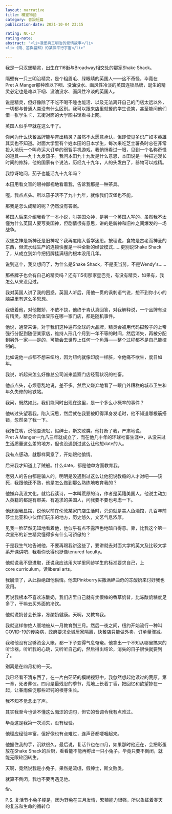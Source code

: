 ```yaml
---
layout: narrative
title: 精靈物語
category: 普設短篇
publication-date: 2021-10-04 23:15

rating: NC-17
rating-note:
abstract: "<li>漢堡與三明治的爱情故事</li>
<li>《雨、笛與當歸》的某個平行宇宙</li>"

---
```


我是一只汉堡精灵，出生在116街与Broadway相交处的那家Shake Shack。

隔壁有一只三明治精灵，是个粗眉毛、绿眼睛的英国人——这不奇怪，毕竟在Pret A Manger那种难以下咽、没油没水、画风性冷淡的英国连锁品牌，诞生的精灵必定也是难以下咽、没油没水、画风性冷淡的英国人。

说是精灵，但好像除了不吃不喝不睡也能活、以及无法离开自己的门店太远以外，一切都与普通人类没有什么区别。我可以跟来店里就餐的学生说笑，甚至能问他们借一张学生卡，去街对面的大学图书馆看书上网。

英国人似乎早就在这么干了。

你问为什么快餐品牌能孕育出精灵？虽然不太愿意承认，但即使见多识广如本英雄其实也不知道。对面大学里有个姓本田的日本学生，每次来吃芝士薯条时总在非常投入地玩一个叫命运大订单的弱智手机游戏，我悄悄看过一眼，见到一个名称奇怪的道具——九十九发茄子。我问本田九十九发是什么意思，本田说是一种描述漫长时间的修辞，他的国家有个说法，历经九十九年，人的头发白了，器物可以成精。

我惊讶地问，茄子也能活九十九年吗？

本田用看文盲的眼神鄙视地看着我，告诉我那是一种茶具。

喔。我点点头。所以茄子活不了九十九年，就像我们汉堡也不能。

那我是怎么成精的呢？仍然没有答案。

英国人后来介绍我看了一本小说，叫美国众神，是另一个英国人写的。虽然我不太懂为什么英国人要写美国神，但剧情很有意思，讲的是新神和旧神之间爆发的一场战争。

汉堡之神是新神还是旧神呢？我再度陷入哲学迷思。按理说，食物是古老而神圣的东西，但流水线生产的连锁快餐是一种全新的经营模式……更别说Shake Shack了，从成立到如今把招牌挂满纽约根本没用几年。

说到这个，我又想问了，为什么是Shake Shack，不是麦当劳，不是Wendy's……

那些牌子也会有自己的精灵吗？还有115街那家星巴克，有没有精灵，如果有，我怎么从来没见过。

我对英国人讲了我的困惑，英国人听后，用他一贯的讽刺语气说，想不到你小小的脑袋里有这么多思想。

我缠着他，对他撒娇，不依不饶，他终于肯认真回答，对我解释说，一个品牌有没有精灵，精灵会具体显形在哪一家门店，都是随机事件。

他说，通常来讲，对于我们这种遍布全球的大品牌，精灵会被用代码掷骰子的上帝强行分配到随便某家店，维持人形几个月到一年不等的时间，然后消失，再被分配到另外一家——是的，可能会去世界上任何一个角落——整个过程都不是自己能控制的。

比如说他一点都不想来纽约，因为纽约就像印度一样脏，令他痛不欲生，度日如年。

我说，听起来怎么好像总公司派来监察门店经营状况的社畜。 

他点点头，心烦意乱地说，差不多。然后又嫌弃地看了一眼门外糟糕的城市卫生和年久失修的地铁站。

我问，既然如此，我们能同时出现在这里，是一个多么小概率的事件？

他转过头望着我，陷入沉思，然后就在我要被盯得浑身发毛时，他不知道哪根筋搭错，忽然亲了我一下。

我捂住嘴，说他耍流氓，假绅士，斯文败类。他打断了我，严肃地说，Pret A Manger一九八三年就成立了，而在他几十年的环球社畜生涯中，从没来过生活质量这么差的地方，但也没遇到过这么让他想date的人。

我有点感动，就那样同意了，开始跟他偷情。

后来我才知道上了贼船。什么date，都是他单方面教育我。 

老男人的告白都是骗人的。明明是没遇到过这么让他犯说教瘾的人才对吧——该死，我跟他还不熟，他是怎么做到那么熟练地教育我的？

他嫌弃我没文化，就给我读诗，一本叫荒原的诗，作者是英籍美国人，他说主动加入英籍的都是有审美、有追求的美国人，问我要不要也考虑一下。

他还跟我显摆，说他以前在伦敦某家门店生活时，旁边就是美人鱼酒馆，几百年前莎士比亚和小伙伴们玩乐的地方，历史悠久，文艺气息浓厚。 

见我一脸茫然无知地看着他，他似乎有点不露声色地暗自得意。靠，比我这个第一次显形的新生精灵懂得多有什么可骄傲的？

于是我生气地告诫他，不要再跟我讲这些了，要讲就去对面大学的英文及比较文学系开课讲吧，我看你长得也挺像tenured faculty。 

他就说我不思进取，还说我应该用大学里同龄学生的标准要求自己，上core curriculum，读liberal arts。

我崩溃了，从此拒绝跟他偷情。他去Pinkberry买撒满碎曲奇的冻酸奶来讨好我也没用。

再说我根本不喜欢冻酸奶，我们店里自己就有卖很棒的香草奶昔，比冻酸奶糖度足多了，干嘛去买外面的冷饮。

他就说奶昔会长胖，冻酸奶健康。天啊，又教育我。

我就这样惨绝人寰地被从一月教育到三月。然后一夜之间，纽约开始流行一种叫COVID-19的传染病，政府要求全城居家隔离，快餐店只能做外卖，订单量骤减。

我和他没有足够资金入账，都一下子变得气息奄奄。他拿出一个不知从哪里搞来的听诊器，听听我的心跳，又听听自己的，然后得出结论，消失的日子很快就要到了。

别离是在四月初的一天。

我已经看不清东西了，在一片白茫茫的模糊视野中，我忽然想起他读过的荒原。第一章，死者葬仪。四月是最残忍的季节，荒地上长着丁香，把回忆和欲望掺在一起，让春雨催促那些迟钝的根芽生长。

我不知不觉念出了声。

其实我至今也读不懂这么晦涩的词句，但它的音调令我有点难过。

毕竟这是我第一次消失，没有经验。

他理应经验丰富，但好像也有点难过，连声音都哽咽起来。

他握住我的手，沉默很久，最后说，复活节也在四月，如果那时他还在，会把彩蛋放在Shake Shack的后厨，看看能不能再孵出一只小兔子。毕竟只要不倒闭，就能无限轮回转生。

天啊，竟然说我是小兔子。果然是流氓，假绅士，斯文败类。

就算不倒闭，我也不要再遇见他。

fin.

P.S. 复活节小兔子梗是，因为野兔在三月发情，繁殖能力很强，所以象征着春天的复苏和生命的循转😏
